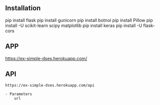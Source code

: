 ## Installation  
pip install flask
pip install gunicorn
pip install botnoi
pip install Pillow
pip install -U scikit-learn scipy matplotlib
pip install keras
pip install -U flask-cors

## APP

https://ex-simple-dses.herokuapp.com/

## API

```
https://ex-simple-dses.herokuapp.com/api

- Parameters
    url
```

